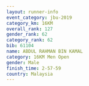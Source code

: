 ```yaml
---
layout: runner-info 
event_category: jbu-2019 
category_km: 16KM  
overall_rank: 127
gender_rank: 62
category_rank: 62
bib: 61104
name: ABDUL RAHMAN BIN KAMAL
category: 16KM Men Open
gender: Male
finish_time: 2-57-59
country: Malaysia
---
```

